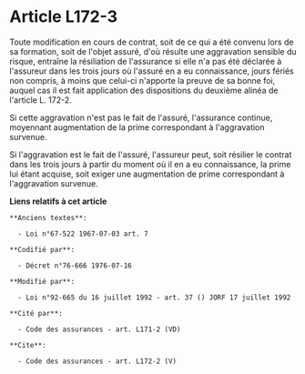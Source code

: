 # Article L172-3

Toute modification en cours de contrat, soit de ce qui a été convenu lors de sa formation, soit de l'objet assuré, d'où
résulte une aggravation sensible du risque, entraîne la résiliation de l'assurance si elle n'a pas été déclarée à l'assureur
dans les trois jours où l'assuré en a eu connaissance, jours fériés non compris, à moins que celui-ci n'apporte la preuve de
sa bonne foi, auquel cas il est fait application des dispositions du deuxième alinéa de l'article L. 172-2.

Si cette aggravation n'est pas le fait de l'assuré, l'assurance continue, moyennant augmentation de la prime correspondant à
l'aggravation survenue. 

Si l'aggravation est le fait de l'assuré, l'assureur peut, soit résilier le contrat dans les trois jours à partir du moment
où il en a eu connaissance, la prime lui étant acquise, soit exiger une augmentation de prime correspondant à l'aggravation
survenue.

**Liens relatifs à cet article**

	**Anciens textes**:

	  - Loi n°67-522 1967-07-03 art. 7

	**Codifié par**:

	  - Décret n°76-666 1976-07-16

	**Modifié par**:

	  - Loi n°92-665 du 16 juillet 1992 - art. 37 () JORF 17 juillet 1992

	**Cité par**:

	  - Code des assurances - art. L171-2 (VD)

	**Cite**:

	  - Code des assurances - art. L172-2 (V)
